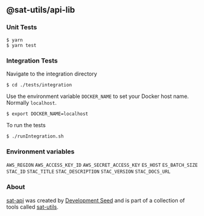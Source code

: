 ## @sat-utils/api-lib

### Unit Tests
```
$ yarn
$ yarn test
```

### Integration Tests
Navigate to the integration directory
```
$ cd ./tests/integration
```
Use the environment variable `DOCKER_NAME` to set your Docker host name.
Normally `localhost`.
```
$ export DOCKER_NAME=localhost
```
To run the tests
```
$ ./runIntegration.sh
```

### Environment variables

`AWS_REGION`
`AWS_ACCESS_KEY_ID`
`AWS_SECRET_ACCESS_KEY`
`ES_HOST`
`ES_BATCH_SIZE`
`STAC_ID`
`STAC_TITLE`
`STAC_DESCRIPTION`
`STAC_VERSION`
`STAC_DOCS_URL`

### About
[sat-api](https://github.com/sat-utils/sat-api) was created by [Development Seed](<http://developmentseed.org>) and is part of a collection of tools called [sat-utils](https://github.com/sat-utils).
